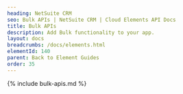 ```yaml
---
heading: NetSuite CRM
seo: Bulk APIs | NetSuite CRM | Cloud Elements API Docs
title: Bulk APIs
description: Add Bulk functionality to your app.
layout: docs
breadcrumbs: /docs/elements.html
elementId: 140
parent: Back to Element Guides
order: 35
---
```


{% include bulk-apis.md %}
